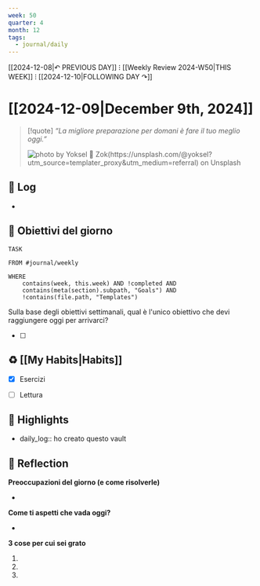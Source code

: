 ```yaml
---
week: 50
quarter: 4
month: 12
tags:
  - journal/daily
---
```

[[2024-12-08|↶ PREVIOUS DAY]] ⁝ [[Weekly Review 2024-W50|THIS WEEK]] ⁝ [[2024-12-10|FOLLOWING DAY ↷]]

# [[2024-12-09|December 9th, 2024]]

> [!quote]
> _“La migliore preparazione per domani è fare il tuo meglio oggi.”_  
> 
> ![photo by Yoksel 🌿 Zok(https://unsplash.com/@yoksel?utm_source=templater_proxy&utm_medium=referral) on Unsplash](https://images.unsplash.com/photo-1704049492643-e4d894759972?crop=entropy&cs=srgb&fm=jpg&ixid=M3w2NDU1OTF8MHwxfHJhbmRvbXx8fHx8fHx8fDE3MzM3NzIxMzh8&ixlib=rb-4.0.3&q=85&w=500&h=500)


## 📝 Log

- 

## 🎯 Obiettivi del giorno

```dataview
TASK

FROM #journal/weekly 

WHERE 
	contains(week, this.week) AND !completed AND
	contains(meta(section).subpath, "Goals") AND
	!contains(file.path, "Templates")

```

Sulla base degli obiettivi settimanali, qual è l'unico obiettivo che devi raggiungere oggi per arrivarci?

- [ ] 


## ♻ [[My Habits|Habits]]

- [x] Esercizi
- [ ] Lettura


## 🌟 Highlights 

- daily_log:: ho creato questo vault




## 🤔 Reflection 

**Preoccupazioni del giorno (e come risolverle)**

- 

**Come ti aspetti che vada oggi?**

- 

**3 cose per cui sei grato**

 1. 
 2. 
 3. 

